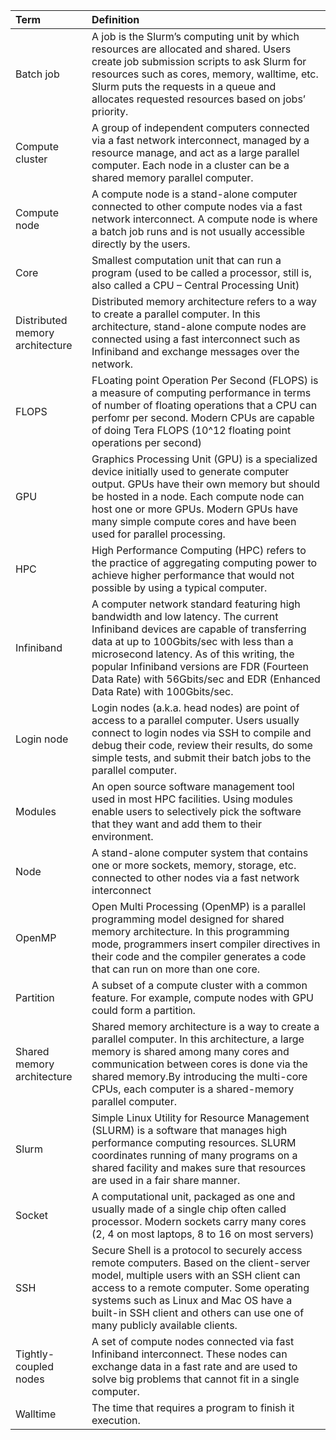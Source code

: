 | Term | Definition |
| :---------- | :----------------------------------- |
| Batch job | A job is the Slurm’s computing unit by which resources are allocated and shared. Users create job submission scripts to ask Slurm for resources such as cores, memory, walltime, etc. Slurm puts the requests in a queue and allocates requested resources based on jobs’ priority.  |
| Compute cluster | A group of independent computers connected via a fast network interconnect, managed by a resource manage, and act as a large parallel computer. Each node in a cluster can be a shared memory parallel computer. |
| Compute node | A compute node is a stand-alone computer connected to other compute nodes via a fast network interconnect. A compute node is where a batch job runs and is not usually accessible directly by the users. |
| Core | Smallest computation unit that can run a program (used to be called a processor, still is,  also called a CPU – Central Processing Unit) |
| Distributed memory architecture | Distributed memory architecture refers to a way to create a parallel computer. In this architecture, stand-alone compute nodes are connected using a fast interconnect such as Infiniband and exchange messages over the network. |
| FLOPS | FLoating point Operation Per Second (FLOPS) is a measure of computing performance in terms of number of floating operations that a CPU can perfomr per second. Modern CPUs are capable of doing Tera FLOPS (10^12 floating point operations per second) |
| GPU | Graphics Processing Unit (GPU) is a specialized device initially used to generate computer output. GPUs have their own memory but should be hosted in a node. Each compute node can host one or more GPUs. Modern GPUs have many simple compute cores and have been used for parallel processing. |
| HPC | High Performance Computing (HPC) refers to the practice of aggregating computing power to achieve higher performance that would not possible by using a typical computer. |
| Infiniband | A computer network standard featuring high bandwidth and low latency. The current Infiniband devices are capable of transferring data at up to 100Gbits/sec with less than a microsecond latency. As of this writing, the popular Infiniband versions are FDR (Fourteen Data Rate) with 56Gbits/sec and EDR (Enhanced Data Rate) with 100Gbits/sec. |
| Login node | Login nodes (a.k.a. head nodes) are point of access to a parallel computer. Users usually connect to login nodes via SSH to compile and debug their code, review their results, do some simple tests, and submit their batch jobs to the parallel computer. |
| Modules | An open source software management tool used in most HPC facilities. Using modules enable users to selectively pick the software that they want and add them to their environment. |
| Node | A stand-alone computer system that contains one or more sockets, memory, storage, etc. connected to other nodes via a fast network interconnect |
| OpenMP | Open Multi Processing (OpenMP) is a parallel programming model designed for shared memory architecture. In this programming mode, programmers insert compiler directives in their code and the compiler generates a code that can run on more than one core. |
| Partition | A subset of a compute cluster with a common feature. For example, compute nodes with GPU could form a partition. |
| Shared memory architecture | Shared memory architecture is a way to create a parallel computer. In this architecture, a large memory is shared among many cores and communication between cores is done via the shared memory.By introducing the multi-core CPUs, each computer is a shared-memory parallel computer. |
| Slurm | Simple Linux Utility for Resource Management (SLURM) is a software that manages high performance computing resources. SLURM coordinates running of many programs on a shared facility and makes sure that resources are used in a fair share manner. |
| Socket | A computational unit, packaged as one and usually made of a single chip often called processor. Modern sockets carry many cores (2,  4 on most laptops, 8 to 16 on most servers) |
| SSH | Secure Shell is a protocol to securely access remote computers. Based on the client-server model, multiple users with an SSH client can access to a remote computer. Some operating systems such as Linux and Mac OS have a built-in SSH client and others can use one of many publicly available clients. |
| Tightly-coupled nodes | A set of compute nodes connected via fast Infiniband interconnect. These nodes can exchange data in a fast rate and are used to solve big problems that cannot fit in a single computer. |
| Walltime | The time that requires a program to finish it execution. |                                                                                                                                                                                                                                                                      |